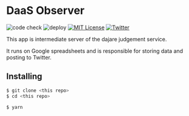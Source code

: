 # DaaS Observer

![code check](https://github.com/averak/daas-observer/workflows/code%20check/badge.svg)
![deploy](https://github.com/averak/daas-observer/workflows/deploy/badge.svg)
[![MIT License](http://img.shields.io/badge/license-MIT-blue.svg?style=flat)](LICENSE)
[![Twitter](https://img.shields.io/badge/Twitter-%40rits_dajare-blue?style=flat-square&logo=twitter)](https://twitter.com/rits_dajare)

This app is intermediate server of the dajare judgement service.

It runs on Google spreadsheets and is responsible for storing data and posting to Twitter.

## Installing

```sh
$ git clone <this repo>
$ cd <this repo>

$ yarn
```
